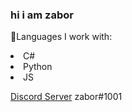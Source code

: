 ### hi i am zabor </a>

🤖Languages I work with:
<li>C#
<li>Python
<li>JS
  
<a href="https://discord.gg/NcYK2rZMjb">Discord Server</a>
zabor#1001
